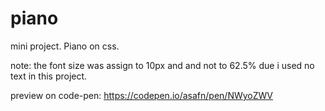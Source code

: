 # piano

mini project. 
Piano on css.


note: the font size was assign to 10px and and not to 62.5% due i used no text in this project. 

preview on code-pen: 
https://codepen.io/asafn/pen/NWyoZWV

